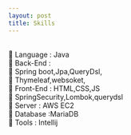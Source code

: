 ```yaml
---
layout: post
title: Skills
---
```

<br> Language : Java
<br> Back-End :
<br> Spring boot,Jpa,QueryDsl,
<br> Thymeleaf,websoket,
<br> Front-End : HTML,CSS,JS
<br> SpringSecurity,Lombok,querydsl
<br> Server : AWS EC2
<br> Database :MariaDB
<br> Tools : Intellij
